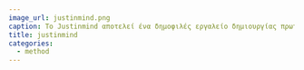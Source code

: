 ```yaml
---
image_url: justinmind.png
caption: Το Justinmind αποτελεί ένα δημοφιλές εργαλείο δημιουργίας πρωτοτύπων υψηλής πιστότητας και προσομοιώσεων για εφαρμογές κινητών συσκευών και ιστού, χωρίς να απαιτείται η συγγραφή κώδικα.
title: justinmind
categories:
  - method
---
```

